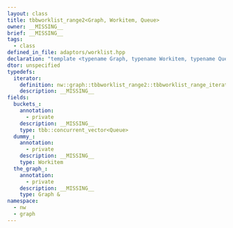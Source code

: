 ```yaml
---
layout: class
title: tbbworklist_range2<Graph, Workitem, Queue>
owner: __MISSING__
brief: __MISSING__
tags:
  - class
defined_in_file: adaptors/worklist.hpp
declaration: "template <typename Graph, typename Workitem, typename Queue>\nclass nw::graph::tbbworklist_range2;"
dtor: unspecified
typedefs:
  iterator:
    definition: nw::graph::tbbworklist_range2::tbbworklist_range_iterator2
    description: __MISSING__
fields:
  buckets_:
    annotation:
      - private
    description: __MISSING__
    type: tbb::concurrent_vector<Queue>
  dummy_:
    annotation:
      - private
    description: __MISSING__
    type: Workitem
  the_graph_:
    annotation:
      - private
    description: __MISSING__
    type: Graph &
namespace:
  - nw
  - graph
---
```


```{index}  tbbworklist_range2<Graph, Workitem, Queue>
```

